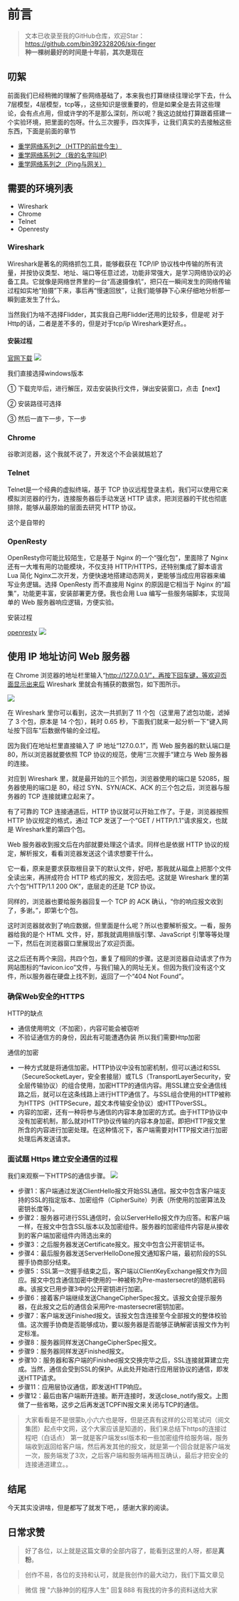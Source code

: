 # 前言
>文本已收录至我的GitHub仓库，欢迎Star：https://github.com/bin392328206/six-finger                             
> **种一棵树最好的时间是十年前，其次是现在**   
## 叨絮
前面我们已经稍微的理解了些网络基础了，本来我也打算继续往理论学下去，什么7层模型，4层模型，tcp等，，这些知识是很重要的，但是如果全是去背这些理论，会有点点用，但或许学的不是那么深刻，所以呢？我这边就给打算跟着搭建一个实验环境，把里面的包呀。什么三次握手，四次挥手，让我们真实的去接触这些东西，下面是前面的章节
- [重学网络系列之（HTTP的前世今生）](https://mp.weixin.qq.com/s?__biz=MjM5OTA0MjE5Mg==&mid=2247485073&idx=1&sn=c28c74d1cef096341d600a586a148d9e&chksm=a6c0cb6e91b74278f946e1952dda61f838545d92ed6b7d4fc5c8ea34d5d20b97b3a82fa1fa35&token=357911130&lang=zh_CN#rd)
- [重学网络系列之（我的名字叫IP)](https://mp.weixin.qq.com/s?__biz=MjM5OTA0MjE5Mg==&mid=2247485084&idx=1&sn=0c164593148c75652840c6b7156b23f7&chksm=a6c0cb6391b742754280f6a00dcacf312454cda779a6fefae34187a18fed676a708bbad68792&token=357911130&lang=zh_CN#rd)
- [重学网络系列之（Ping与网关）](https://mp.weixin.qq.com/s?__biz=MjM5OTA0MjE5Mg==&mid=2247485094&idx=1&sn=40115e050bab2f8a9f89f42808bfe766&chksm=a6c0cb5991b7424f516dadd7670edb11733a816620f5a8f5b711295f1d44eb131c6680c7c082&token=357911130&lang=zh_CN#rd)


## 需要的环境列表

- Wireshark
- Chrome
- Telnet
- Openresty

### Wireshark
Wireshark是著名的网络抓包工具，能够截获在 TCP/IP 协议栈中传输的所有流量，并按协议类型、地址、端口等任意过滤，功能非常强大，是学习网络协议的必备工具。它就像是网络世界里的一台“高速摄像机”，把只在一瞬间发生的网络传输过程如实地“拍摄”下来，事后再“慢速回放”，让我们能够静下心来仔细地分析那一瞬到底发生了什么。

当然我们为啥不选择Flidder，其实我自己用Flidder还用的比较多，但是呢 对于Http的话，二者是差不多的，但是对于tcp/ip Wireshark更好点。。
#### 安装过程
[官网下载](https://www.wireshark.org/#download)
![](https://p9-juejin.byteimg.com/tos-cn-i-k3u1fbpfcp/d18fbebfae20434492ab9d76d33ef9d6~tplv-k3u1fbpfcp-watermark.image)

我们直接选择windows版本

①    下载完毕后，进行解压，双击安装执行文件，弹出安装窗口，点击【next】

②    安装路径可选择

③    然后一直下一步，下一步

### Chrome
谷歌浏览器，这个我就不说了，开发这个不会装就尴尬了

### Telnet
Telnet是一个经典的虚拟终端，基于 TCP 协议远程登录主机，我们可以使用它来模拟浏览器的行为，连接服务器后手动发送 HTTP 请求，把浏览器的干扰也彻底排除，能够从最原始的层面去研究 HTTP 协议。

这个是自带的

### OpenResty

OpenResty你可能比较陌生，它是基于 Nginx 的一个“强化包”，里面除了 Nginx 还有一大堆有用的功能模块，不仅支持 HTTP/HTTPS，还特别集成了脚本语言 Lua 简化 Nginx二次开发，方便快速地搭建动态网关，更能够当成应用容器来编写业务逻辑。选择 OpenResty 而不直接用 Nginx 的原因是它相当于 Nginx 的“超集”，功能更丰富，安装部署更方便。我也会用 Lua 编写一些服务端脚本，实现简单的 Web 服务器响应逻辑，方便实验。

安装过程

[openresty](https://juejin.cn/post/6844904174568603655#heading-13)
![](https://p3-juejin.byteimg.com/tos-cn-i-k3u1fbpfcp/e8fa9a541c3144fd9621319cf26a8f31~tplv-k3u1fbpfcp-watermark.image)


## 使用 IP 地址访问 Web 服务器

在 Chrome 浏览器的地址栏里输入“http://127.0.0.1/”，再按下回车键，等欢迎页面显示出来后 Wireshark 里就会有捕获的数据包，如下图所示。

![](https://p3-juejin.byteimg.com/tos-cn-i-k3u1fbpfcp/808a2ecccbb74c9e89ddafd7f8af6a4e~tplv-k3u1fbpfcp-watermark.image)

在 Wireshark 里你可以看到，这次一共抓到了 11 个包（这里用了滤包功能，滤掉了 3 个包，原本是 14 个包），耗时 0.65 秒，下面我们就来一起分析一下"键入网址按下回车"后数据传输的全过程。

因为我们在地址栏里直接输入了 IP 地址“127.0.0.1”，而 Web 服务器的默认端口是80，所以浏览器就要依照 TCP 协议的规范，使用“三次握手”建立与 Web 服务器的连接。

对应到 Wireshark 里，就是最开始的三个抓包，浏览器使用的端口是 52085，服务器使用的端口是 80，经过 SYN、SYN/ACK、ACK 的三个包之后，浏览器与服务器的 TCP 连接就建立起来了。

有了可靠的 TCP 连接通道后，HTTP 协议就可以开始工作了。于是，浏览器按照 HTTP 协议规定的格式，通过 TCP 发送了一个“GET / HTTP/1.1”请求报文，也就是 Wireshark里的第四个包。

Web 服务器收到报文后在内部就要处理这个请求。同样也是依据 HTTP 协议的规定，解析报文，看看浏览器发送这个请求想要干什么。

它一看，原来是要求获取根目录下的默认文件，好吧，那我就从磁盘上把那个文件全读出来，再拼成符合 HTTP 格式的报文，发回去吧。这就是 Wireshark 里的第六个包“HTTP/1.1 200 OK”，底层走的还是 TCP 协议。

同样的，浏览器也要给服务器回复一个 TCP 的 ACK 确认，“你的响应报文收到了，多谢。”，即第七个包。

这时浏览器就收到了响应数据，但里面是什么呢？所以也要解析报文。一看，服务器给我的是个 HTML 文件，好，那我就调用排版引擎、JavaScript 引擎等等处理一下，然后在浏览器窗口里展现出了欢迎页面。

这之后还有两个来回，共四个包，重复了相同的步骤。这是浏览器自动请求了作为网站图标的“favicon.ico”文件，与我们输入的网址无关。但因为我们没有这个文件，所以服务器在硬盘上找不到，返回了一个“404 Not Found”。

### 确保Web安全的HTTPS

HTTP的缺点
- 通信使用明文（不加密），内容可能会被窃听
- 不验证通信方的身份，因此有可能遭遇伪装
所以我们需要Http加密

通信的加密
- 一种方式就是将通信加密。HTTP协议中没有加密机制，但可以通过和SSL（SecureSocketLayer，安全套接层）或TLS（TransportLayerSecurity，安全层传输协议）的组合使用，加密HTTP的通信内容。用SSL建立安全通信线路之后，就可以在这条线路上进行HTTP通信了。与SSL组合使用的HTTP被称为HTTPS（HTTPSecure，超文本传输安全协议）或HTTPoverSSL。
- 内容的加密，还有一种将参与通信的内容本身加密的方式。由于HTTP协议中没有加密机制，那么就对HTTP协议传输的内容本身加密。即把HTTP报文里所含的内容进行加密处理。在这种情况下，客户端需要对HTTP报文进行加密处理后再发送请求。

### 面试题 Https 建立安全通信的过程
我们来观察一下HTTPS的通信步骤。
![](https://p3-juejin.byteimg.com/tos-cn-i-k3u1fbpfcp/704dc7413e1445c393bc7bba2f122296~tplv-k3u1fbpfcp-watermark.image)
- 步骤1：客户端通过发送ClientHello报文开始SSL通信。报文中包含客户端支持的SSL的指定版本、加密组件（CipherSuite）列表（所使用的加密算法及密钥长度等）。
- 步骤2：服务器可进行SSL通信时，会以ServerHello报文作为应答。和客户端一样，在报文中包含SSL版本以及加密组件。服务器的加密组件内容是从接收到的客户端加密组件内筛选出来的
- 步骤3：之后服务器发送Certificate报文。报文中包含公开密钥证书。
- 步骤4：最后服务器发送ServerHelloDone报文通知客户端，最初阶段的SSL握手协商部分结束。
- 步骤5：SSL第一次握手结束之后，客户端以ClientKeyExchange报文作为回应。报文中包含通信加密中使用的一种被称为Pre-mastersecret的随机密码串。该报文已用步骤3中的公开密钥进行加密。
- 步骤6：接着客户端继续发送ChangeCipherSpec报文。该报文会提示服务器，在此报文之后的通信会采用Pre-mastersecret密钥加密。
- 步骤7：客户端发送Finished报文。该报文包含连接至今全部报文的整体校验值。这次握手协商是否能够成功，要以服务器是否能够正确解密该报文作为判定标准。
- 步骤8：服务器同样发送ChangeCipherSpec报文。
- 步骤9：服务器同样发送Finished报文。
- 步骤10：服务器和客户端的Finished报文交换完毕之后，SSL连接就算建立完成。当然，通信会受到SSL的保护。从此处开始进行应用层协议的通信，即发送HTTP请求。
- 步骤11：应用层协议通信，即发送HTTP响应。
- 步骤12：最后由客户端断开连接。断开连接时，发送close_notify报文。上图做了一些省略，这步之后再发送TCPFIN报文来关闭与TCP的通信。

> 大家看看是不是很蒙b,小六六也是呀，但是还真有这样的公司笔试问（阅文集团）起点中文网，这个大家应该是知道的，我们来总结下https的连接过程吧（白话点） 第一就是客户端发ssl版本和一些加密组件给服务端，服务端收到返回给客户端，然后再发其他的报文，就是第一个回合就是客户端发一次，服务端发了3次，之后客户端和服务端再相互确认，最后才把安全的连接通道建立。。

## 结尾
今天其实没讲啥，但是都写了就发下吧，，感谢大家的阅读。
## 日常求赞
> 好了各位，以上就是这篇文章的全部内容了，能看到这里的人呀，都是**真粉**。 

> 创作不易，各位的支持和认可，就是我创作的最大动力，我们下篇文章见

>微信 搜 "六脉神剑的程序人生" 回复888 有我找的许多的资料送给大家 


